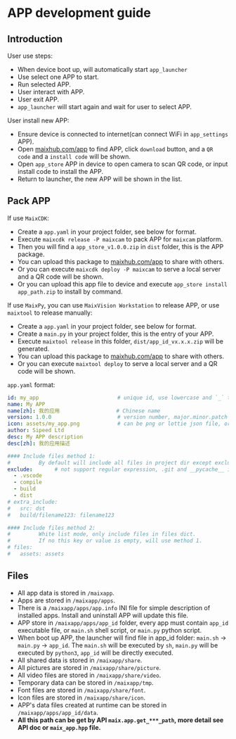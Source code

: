APP development guide
=======

## Introduction

User use steps:
* When device boot up, will automatically start `app_launcher`
* Use select one APP to start.
* Run selected APP.
* User interact with APP.
* User exit APP.
* `app_launcher` will start again and wait for user to select APP.

User install new APP:
* Ensure device is connected to internet(can connect WiFi in `app_settings` APP).
* Open [maixhub.com/app](https://maixhub.com/app) to find APP, click `download` button, and a `QR code` and a `install code` will be shown.
* Open `app_store` APP in device to open camera to scan QR code, or input install code to install the APP.
* Return to launcher, the new APP will be shown in the list.

## Pack APP

If use `MaixCDK`:
* Create a `app.yaml` in your project folder, see below for format.
* Execute `maixcdk release -P maixcam` to pack APP for `maixcam` platform.
* Then you will find a `app_store_v1.0.0.zip` in `dist` folder, this is the APP package.
* You can upload this package to [maixhub.com/app](https://maixhub.com/app) to share with others.
* Or you can execute `maixcdk deploy -P maixcam` to serve a local server and a QR code will be shown.
* Or you can upload this app file to device and execute `app_store install app_path.zip` to install by command.

If use `MaixPy`, you can use `MaixVision Workstation` to release APP, or use `maixtool` to release manually:
* Create a `app.yaml` in your project folder, see below for format.
* Create a `main.py` in your project folder, this is the entry of your APP.
* Execute `maixtool release` in this folder, `dist/app_id_vx.x.x.zip` will be generated.
* You can upload this package to [maixhub.com/app](https://maixhub.com/app) to share with others.
* Or you can execute `maixtool deploy` to serve a local server and a QR code will be shown.


`app.yaml` format:

```yaml
id: my_app                         # unique id, use lowercase and `_` to separate words
name: My APP
name[zh]: 我的应用                  # Chinese name
version: 1.0.0                     # version number, major.minor.patch
icon: assets/my_app.png            # can be png or lottie json file, or empty
author: Sipeed Ltd
desc: My APP description
desc[zh]: 我的应用描述

#### Include files method 1:
#         By default will include all files in project dir except exclude files
exclude:       # not support regular expression, .git and __pycache__ is always exclude
  - .vscode
  - compile
  - build
  - dist
# extra_include:
#   src: dst
#   build/filename123: filename123

#### Include files method 2:
#         White list mode, only include files in files dict.
#         If no this key or value is empty, will use method 1.
# files:
#   assets: assets
```

## Files

* All app data is stored in `/maixapp`.
* Apps are stored in `/maixapp/apps`.
* There is a `/maixapp/apps/app.info` INI file for simple description of installed apps. Install and uninstall APP will update this file.
* APP store in `/maixapp/apps/app_id` folder, every app must contain `app_id` executable file, or `main.sh` shell script, or `main.py` python script.
* When boot up APP, the launcher will find file in app_id folder: `main.sh` -> `main.py` -> `app_id`. The `main.sh` will be executed by `sh`, `main.py` will be executed by `python3`, `app_id` will be directly executed.
* All shared data is stored in `/maixapp/share`.
* All pictures are stored in `/maixapp/share/picture`.
* All video files are stored in `/maixapp/share/video`.
* Temporary data can be stored in `/maixapp/tmp`.
* Font files are stored in `/maixapp/share/font`.
* Icon files are stored in `/maixapp/share/icon`.
* APP's data files created at runtime can be stored in `/maixapp/apps/app_id/data`.
* **All this path can be get by API `maix.app.get_***_path`, more detail see API doc or `maix_app.hpp` file.**


